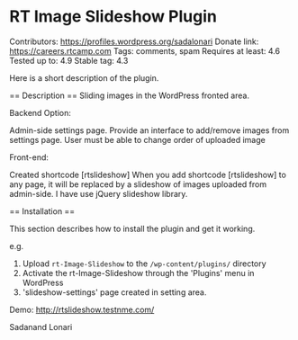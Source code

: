 
# RT Image Slideshow Plugin

Contributors: https://profiles.wordpress.org/sadalonari
Donate link: https://careers.rtcamp.com
Tags: comments, spam
Requires at least: 4.6
Tested up to: 4.9
Stable tag: 4.3

Here is a short description of the plugin.

== Description ==
Sliding images in the WordPress fronted area.

Backend Option:

Admin-side settings page.
Provide an interface to add/remove images from settings page.
User must be able to change order of uploaded image

Front-end:

Created shortcode  [rtslideshow]
When you add shortcode [rtslideshow] to any page, it will be replaced by a slideshow of images uploaded from admin-side.
I have use jQuery slideshow library.

== Installation ==
 
This section describes how to install the plugin and get it working.
 
e.g.
 
1. Upload `rt-Image-Slideshow` to the `/wp-content/plugins/` directory
2. Activate the rt-Image-Slideshow through the 'Plugins' menu in WordPress
3. 'slideshow-settings' page created in setting area.

Demo: http://rtslideshow.testnme.com/

Sadanand Lonari

 
